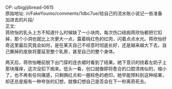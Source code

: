 
OP: u/bigjijibread-0615  
原始地址: /r/FakeYoumo/comments/1dbc7ue/给自己的流水账小说记一些准备加进去的片段/  
正文:  
蒋欣怡的乳头上方不知道什么时候缺了一小块肉，每次伤口结痂蒋欣怡都把它扣掉，那个小洞也就比上次更大一点，露着桃红色的红肉，闪着点点水光。蒋欣怡好奇这里最后究竟会如何，是在某天自己不经意时彻底长好，还是越来越大下去，自己撕掉的皮肤将蔓延至整个乳房，甚至自己的整个身体。

两天后，蒋欣怡睡前脱下出门穿的连衣裙时看到了结果。她下意识的挠着左奶子上那块瘙痒，这次没扣下痂来。低头一看，创口就像即将愈合的口腔溃疡似的，缩小了，也不再有任何痛感，只剩俩红点和一圈棕色的疤印。她早能预料到这种结果，却还总是报有一种夸张的幻想，就像幻想自己是否会在下一秒离奇死去。
